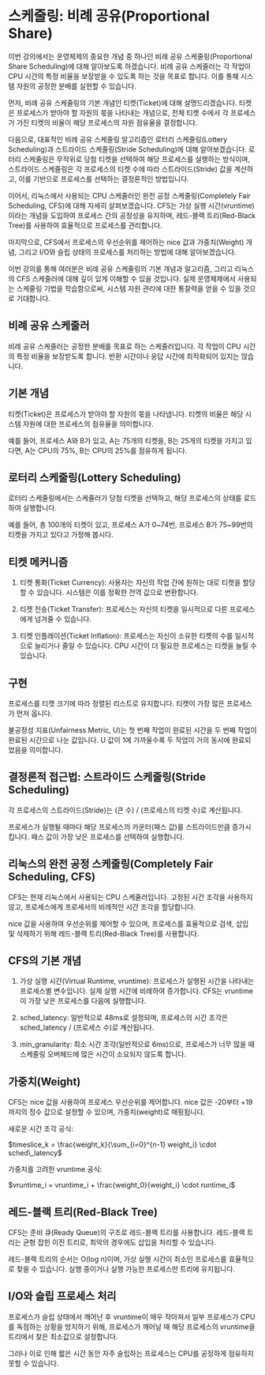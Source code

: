 # 스케줄링: 비례 공유(Proportional Share)

이번 강의에서는 운영체제의 중요한 개념 중 하나인 비례 공유 스케줄링(Proportional Share Scheduling)에 대해 알아보도록 하겠습니다. 비례 공유 스케줄러는 각 작업이 CPU 시간의 특정 비율을 보장받을 수 있도록 하는 것을 목표로 합니다. 이를 통해 시스템 자원의 공정한 분배를 실현할 수 있습니다.

먼저, 비례 공유 스케줄링의 기본 개념인 티켓(Ticket)에 대해 설명드리겠습니다. 티켓은 프로세스가 받아야 할 자원의 몫을 나타내는 개념으로, 전체 티켓 수에서 각 프로세스가 가진 티켓의 비율이 해당 프로세스의 자원 점유율을 결정합니다.

다음으로, 대표적인 비례 공유 스케줄링 알고리즘인 로터리 스케줄링(Lottery Scheduling)과 스트라이드 스케줄링(Stride Scheduling)에 대해 알아보겠습니다. 로터리 스케줄링은 무작위로 당첨 티켓을 선택하여 해당 프로세스를 실행하는 방식이며, 스트라이드 스케줄링은 각 프로세스의 티켓 수에 따라 스트라이드(Stride) 값을 계산하고, 이를 기반으로 프로세스를 선택하는 결정론적인 방법입니다.

이어서, 리눅스에서 사용되는 CPU 스케줄러인 완전 공정 스케줄링(Completely Fair Scheduling, CFS)에 대해 자세히 살펴보겠습니다. CFS는 가상 실행 시간(vruntime)이라는 개념을 도입하여 프로세스 간의 공정성을 유지하며, 레드-블랙 트리(Red-Black Tree)를 사용하여 효율적으로 프로세스를 관리합니다.

마지막으로, CFS에서 프로세스의 우선순위를 제어하는 nice 값과 가중치(Weight) 개념, 그리고 I/O와 슬립 상태의 프로세스를 처리하는 방법에 대해 알아보겠습니다.

이번 강의를 통해 여러분은 비례 공유 스케줄링의 기본 개념과 알고리즘, 그리고 리눅스의 CFS 스케줄러에 대해 깊이 있게 이해할 수 있을 것입니다. 실제 운영체제에서 사용되는 스케줄링 기법을 학습함으로써, 시스템 자원 관리에 대한 통찰력을 얻을 수 있을 것으로 기대합니다.

## 비례 공유 스케줄러

비례 공유 스케줄러는 공정한 분배를 목표로 하는 스케줄러입니다. 각 작업이 CPU 시간의 특정 비율을 보장받도록 합니다. 반환 시간이나 응답 시간에 최적화되어 있지는 않습니다.

## 기본 개념

티켓(Ticket)은 프로세스가 받아야 할 자원의 몫을 나타냅니다. 티켓의 비율은 해당 시스템 자원에 대한 프로세스의 점유율을 의미합니다.

예를 들어, 프로세스 A와 B가 있고, A는 75개의 티켓을, B는 25개의 티켓을 가지고 있다면, A는 CPU의 75%, B는 CPU의 25%를 점유하게 됩니다.

## 로터리 스케줄링(Lottery Scheduling)

로터리 스케줄링에서는 스케줄러가 당첨 티켓을 선택하고, 해당 프로세스의 상태를 로드하여 실행합니다.

예를 들어, 총 100개의 티켓이 있고, 프로세스 A가 0~74번, 프로세스 B가 75~99번의 티켓을 가지고 있다고 가정해 봅시다.

## 티켓 메커니즘

1. 티켓 통화(Ticket Currency): 사용자는 자신의 작업 간에 원하는 대로 티켓을 할당할 수 있습니다. 시스템은 이를 정확한 전역 값으로 변환합니다.

2. 티켓 전송(Ticket Transfer): 프로세스는 자신의 티켓을 일시적으로 다른 프로세스에게 넘겨줄 수 있습니다.

3. 티켓 인플레이션(Ticket Inflation): 프로세스는 자신이 소유한 티켓의 수를 일시적으로 늘리거나 줄일 수 있습니다. CPU 시간이 더 필요한 프로세스는 티켓을 늘릴 수 있습니다.

## 구현

프로세스를 티켓 크기에 따라 정렬된 리스트로 유지합니다. 티켓이 가장 많은 프로세스가 먼저 옵니다.

불공정성 지표(Unfairness Metric, U)는 첫 번째 작업이 완료된 시간을 두 번째 작업이 완료된 시간으로 나눈 값입니다. U 값이 1에 가까울수록 두 작업이 거의 동시에 완료되었음을 의미합니다.

## 결정론적 접근법: 스트라이드 스케줄링(Stride Scheduling)

각 프로세스의 스트라이드(Stride)는 (큰 수) / (프로세스의 티켓 수)로 계산됩니다.

프로세스가 실행될 때마다 해당 프로세스의 카운터(패스 값)를 스트라이드만큼 증가시킵니다. 패스 값이 가장 낮은 프로세스를 선택하여 실행합니다.

## 리눅스의 완전 공정 스케줄링(Completely Fair Scheduling, CFS)

CFS는 현재 리눅스에서 사용되는 CPU 스케줄러입니다. 고정된 시간 조각을 사용하지 않고, 프로세스에게 프로세서의 비례적인 시간 조각을 할당합니다.

nice 값을 사용하여 우선순위를 제어할 수 있으며, 프로세스를 효율적으로 검색, 삽입 및 삭제하기 위해 레드-블랙 트리(Red-Black Tree)를 사용합니다.

## CFS의 기본 개념

1. 가상 실행 시간(Virtual Runtime, vruntime): 프로세스가 실행된 시간을 나타내는 프로세스별 변수입니다. 실제 실행 시간에 비례하여 증가합니다. CFS는 vruntime이 가장 낮은 프로세스를 다음에 실행합니다.

2. sched_latency: 일반적으로 48ms로 설정되며, 프로세스의 시간 조각은 sched_latency / (프로세스 수)로 계산됩니다.

3. min_granularity: 최소 시간 조각(일반적으로 6ms)으로, 프로세스가 너무 많을 때 스케줄링 오버헤드에 많은 시간이 소요되지 않도록 합니다.

## 가중치(Weight)

CFS는 nice 값을 사용하여 프로세스 우선순위를 제어합니다. nice 값은 -20부터 +19까지의 정수 값으로 설정할 수 있으며, 가중치(weight)로 매핑됩니다.

새로운 시간 조각 공식:

$timeslice_k = \frac{weight_k}{\sum_{i=0}^{n-1} weight_i} \cdot sched\_latency$

가중치를 고려한 vruntime 공식:

$vruntime_i = vruntime_i + \frac{weight_0}{weight_i} \cdot runtime_i$

## 레드-블랙 트리(Red-Black Tree)

CFS는 준비 큐(Ready Queue)의 구조로 레드-블랙 트리를 사용합니다. 레드-블랙 트리는 균형 잡힌 이진 트리로, 최악의 경우에도 삽입을 처리할 수 있습니다.

레드-블랙 트리의 순서는 O(log n)이며, 가상 실행 시간이 최소인 프로세스를 효율적으로 찾을 수 있습니다. 실행 중이거나 실행 가능한 프로세스만 트리에 유지됩니다.

## I/O와 슬립 프로세스 처리

프로세스가 슬립 상태에서 깨어난 후 vruntime이 매우 작아져서 일부 프로세스가 CPU를 독점하는 상황을 방지하기 위해, 프로세스가 깨어날 때 해당 프로세스의 vruntime을 트리에서 찾은 최소값으로 설정합니다.

그러나 이로 인해 짧은 시간 동안 자주 슬립하는 프로세스는 CPU를 공정하게 점유하지 못할 수 있습니다.
